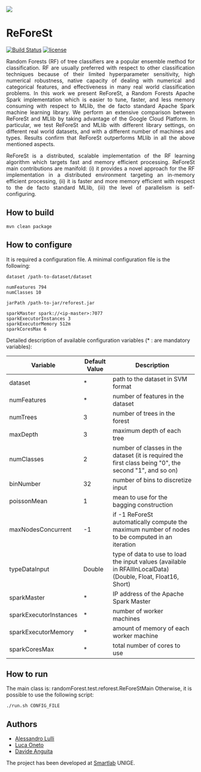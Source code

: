 <img src="https://raw.githubusercontent.com/alessandrolulli/reforest/master/_includes/logo.png">

# ReForeSt
[![Build Status](https://travis-ci.org/alessandrolulli/reforest.svg?branch=master)](https://travis-ci.org/alessandrolulli/reforest)
[![license](https://img.shields.io/badge/license-APACHE%202.0-blue.svg)](https://img.shields.io/badge/license-APACHE%202.0-blue.svg)

<p style="text-align: justify;">
Random Forests (RF) of tree classifiers are a popular ensemble method for classification. RF are usually preferred with respect to other classification techniques because of their limited hyperparameter sensitivity, high numerical robustness, native capacity of dealing with numerical and categorical features, and effectiveness in many real world classification problems. In this work we present ReForeSt, a Random Forests Apache Spark implementation which is easier to tune, faster, and less memory consuming with respect to MLlib, the de facto standard Apache Spark machine learning library. We perform an extensive comparison between ReForeSt and MLlib by taking advantage of the Google Cloud Platform. In particular, we test ReForeSt and MLlib with different library settings, on different real world datasets, and with a different number of machines and types. Results confirm that ReForeSt outperforms MLlib in all the above mentioned aspects.
 </p>
 <p style="text-align: justify;">
ReForeSt is a distributed, scalable implementation of the RF learning algorithm which targets fast and memory efficient processing. ReForeSt main contributions are manifold: (i) it provides a novel approach for the RF implementation in a distributed environment targeting an in-memory efficient processing, (ii) it is faster and more memory efficient with respect to the de facto standard MLlib, (iii) the level of parallelism is self-configuring.
 </p>

## How to build

```
mvn clean package
```

## How to configure
It is required a configuration file.
A minimal configuration file is the following:

```
dataset /path-to-dataset/dataset

numFeatures 794
numClasses 10

jarPath /path-to-jar/reforest.jar

sparkMaster spark://<ip-master>:7077
sparkExecutorInstances 3
sparkExecutorMemory 512m
sparkCoresMax 6
```

Detailed description of available configuration variables (* : are mandatory variables):

| Variable | Default Value | Description |
| --- | --- | --- |
| dataset | * | path to the dataset in SVM format |
| numFeatures | * | number of features in the dataset |
| numTrees | 3 | number of trees in the forest  |
| maxDepth | 3 | maximum depth of each tree |
| numClasses | 2 | number of classes in the dataset (it is required the first class being "0", the second "1", and so on) |
| binNumber | 32 | number of bins to discretize input |
| poissonMean | 1 | mean to use for the bagging construction |
| maxNodesConcurrent | -1 | if -1 ReForeSt automatically compute the maximum number of nodes to be computed in an iteration |
| typeDataInput | Double | type of data to use to load the input values (available in RFAllInLocalData) (Double, Float, Float16, Short) |
| sparkMaster | * | IP address of the Apache Spark Master |
| sparkExecutorInstances | * | number of worker machines |
| sparkExecutorMemory | * | amount of memory of each worker machine |
| sparkCoresMax | * | total number of cores to use |


## How to run

The main class is: randomForest.test.reforest.ReForeStMain
Otherwise, it is possible to use the following script:

```
./run.sh CONFIG_FILE
```
## Authors
* <a href="http://for.unipi.it/alessandro_lulli/">Alessandro Lulli</a>
* <a href="http://www.lucaoneto.com">Luca Oneto</a>
* <a href="http://www.dibris.unige.it/anguita-davide">Davide Anguita</a>

The project has been developed at <a href="https://sites.google.com/site/smartlabdibrisunige/">Smartlab</a> UNIGE.
